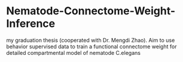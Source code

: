 # Nematode-Connectome-Weight-Inference
my graduation thesis (cooperated with Dr. Mengdi Zhao).  Aim to use behavior supervised data to train a functional connectome weight for detailed compartmental model of nematode C.elegans
